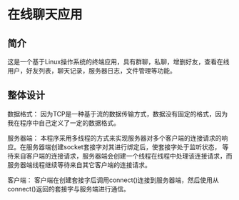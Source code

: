 在线聊天应用
==========


简介
--------
这是一个基于Linux操作系统的终端应用，具有群聊，私聊，增删好友，查看在线用户，好友列表，聊天记录，服务器日志，文件管理等功能。


整体设计
---------
数据格式：
因为TCP是一种基于流的数据传输方式，数据没有固定的格式，因为我在程序中自己定义了一定的数据格式。


服务器端：
本程序采用多线程的方式来实现服务器对多个客户端的连接请求的响应。在服务器端创建socket套接字对其进行绑定后，使套接字处于监听状态，
等待来自客户端的连接请求，服务器端会创建一个线程在线程中处理该连接请求，而服务器端线程继续等待来自其它客户端的连接请求。


客户端：
客户端在创建套接字后调用connect()连接到服务器端，然后使用从connect()返回的套接字与服务端进行通信。
